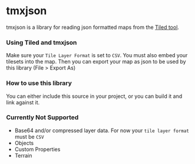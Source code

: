 # tmxjson

tmxjson is a library for reading json formatted maps from the [Tiled tool](http://www.mapeditor.org/).

### Using Tiled and tmxjson
Make sure your `Tile Layer Format` is set to `CSV`. You must also embed your tilesets into the map. Then you can export
your map as json to be used by this library (File > Export As)

### How to use this library
You can either include this source in your project, or you can build it and link against it.

### Currently Not Supported
- Base64 and/or compressed layer data. For now your `tile layer format` must be `CSV`
- Objects
- Custom Properties
- Terrain
